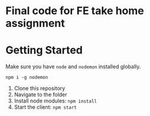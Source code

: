 # Final code for FE take home assignment

# Getting Started

Make sure you have `node` and `nodemon` installed globally.

```
npm i -g nodemon
```

1. Clone this repository
1. Navigate to the folder
1. Install node modules: `npm install`
1. Start the client: `npm start`